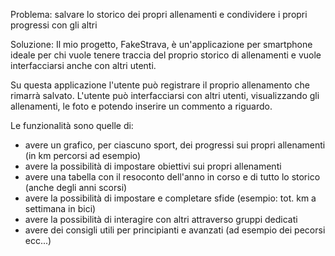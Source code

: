 Problema: salvare lo storico dei propri allenamenti e condividere i propri progressi con gli altri

Soluzione: Il mio progetto, FakeStrava, è un'applicazione per smartphone ideale per chi vuole tenere traccia del proprio storico di allenamenti e vuole
interfacciarsi anche con altri utenti. 

Su questa applicazione l'utente può registrare il proprio allenamento che rimarrà salvato.
L'utente può interfacciarsi con altri utenti, visualizzando gli allenamenti, le foto e potendo inserire un commento a riguardo.

Le funzionalità sono quelle di:
- avere un grafico, per ciascuno sport, dei progressi sui propri allenamenti (in km percorsi ad esempio)
- avere la possibilità di impostare obiettivi sui propri allenamenti
- avere una tabella con il resoconto dell'anno in corso e di tutto lo storico (anche degli anni scorsi)
- avere la possibilità di impostare e completare sfide (esempio: tot. km a settimana in bici)
- avere la possibilità di interagire con altri attraverso gruppi dedicati
- avere dei consigli utili per principianti e avanzati (ad esempio dei pecorsi ecc...)

